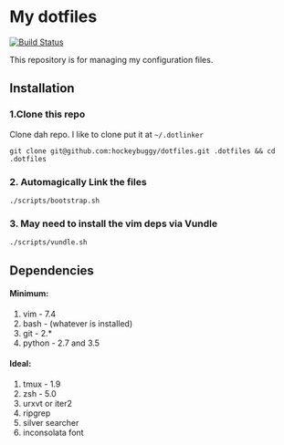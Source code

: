 # My dotfiles

[![Build Status](https://travis-ci.org/hockeybuggy/dotfiles.svg)](https://travis-ci.org/hockeybuggy/dotfiles)

This repository is for managing my configuration files.


## Installation

### 1.Clone this repo

Clone dah repo. I like to clone put it at `~/.dotlinker`

    git clone git@github.com:hockeybuggy/dotfiles.git .dotfiles && cd .dotfiles

### 2. Automagically Link the files

    ./scripts/bootstrap.sh

### 3. May need to install the vim deps via Vundle

    ./scripts/vundle.sh


## Dependencies

#### Minimum:

1. vim  - 7.4
2. bash - (whatever is installed)
3. git  - 2.*
4. python - 2.7 and 3.5

#### Ideal:

1. tmux - 1.9
2. zsh  - 5.0
3. urxvt or iter2
4. ripgrep
5. silver searcher
6. inconsolata font
